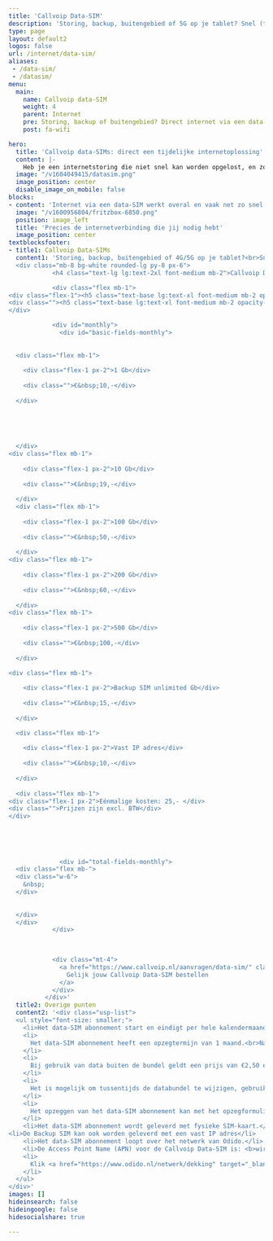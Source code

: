 ```yaml
---
title: 'Callvoip Data-SIM'
description: 'Storing, backup, buitengebied of 5G op je tablet? Snel (tijdelijk) internet met een data-SIM van Callvoip.'
type: page
layout: default2
logos: false
url: /internet/data-sim/
aliases:
 - /data-sim/
 - /datasim/
menu:
  main:
    name: Callvoip data-SIM
    weight: 4
    parent: Internet
    pre: Storing, backup of buitengebied? Direct internet via een data-SIM
    post: fa-wifi

hero:
  title: 'Callvoip data-SIMs: direct een tijdelijke internetoplossing'
  content: |-
    Heb je een internetstoring die niet snel kan worden opgelost, en zoek je een tijdelijk alternatief? Callvoip kan je voorzien van een data-SIM zodat je snel weer online bent. Een ideale match met bv de <a href="https://callvoip.shop/lte-modem-router/1105-fritzbox-6850-lte.html" target="_blank">FRITZBox 6850</a> of <a href="https://callvoip.shop/home/12118-fritzbox-6860-5g.html" target="_blank">6860 5G</a>.<br><br><a href="https://callvoip.nl/aanvragen/data-sim/" target="_blank" class="button">Data-SIM aanvragen</a>
  image: "/v1604049415/datasim.png"
  image_position: center
  disable_image_on_mobile: false
blocks:
- content: 'Internet via een data-SIM werkt overal en vaak net zo snel als de internetverbinding die je gewend bent thuis!<br>Dat maakt een data-SIM een fijne oplossing als je onverwachts wordt geplaagd door een internetstoring. Vooral als die wat langer duurt!<br>We kunnen je snel voorzien van een complete oplossing: een SIM kaart met het gewenste abonnement. Fijn is dat je geen lange looptijd hebt, je kunt het abonnement dus weer opzeggen als het niet meer nodig is. Naast de SIM kunnen we je ook voorzien van een FRITZBox waar we de SIM al in plaatsen. Je hoeft dan alleen nog maar de stekker in het stopcontact te doen en je kunt weer aan de slag.<br><br>Voor extra zekerheid kun je ook kiezen voor een <b>Backup SIM</b>. Deze springt automatisch bij wanneer je vaste verbinding (glasvezel of DSL) uitvalt. Zo blijf je altijd online, bijvoorbeeld om te blijven pinnen of door te werken zonder onderbreking. Het dataverbruik is in dit geval onbeperkt, zolang je de SIM alleen gebruikt bij storingen.'
  image: "/v1600956804/fritzbox-6850.png"
  position: image_left
  title: 'Precies de internetverbinding die jij nodig hebt'
  image_position: center
textblocksfooter:
- title1: Callvoip Data-SIMs
  content1: 'Storing, backup, buitengebied of 4G/5G op je tablet?<br>Snel (tijdelijk) internet met een data-SIM.
  <div class="mb-8 bg-white rounded-lg py-8 px-6">
            <h4 class="text-lg lg:text-2xl font-medium mb-2">Callvoip Data SIM</h4>

            <div class="flex mb-1">
<div class="flex-1"><h5 class="text-base lg:text-xl font-medium mb-2 opacity-75">Databundel p/mnd</h5></div>
<div class=""><h5 class="text-base lg:text-xl font-medium mb-2 opacity-75">Prijzen p/mnd</h5></div>
</div>

            <div id="monthly">
              <div id="basic-fields-monthly">
  
  
  <div class="flex mb-1">
    
    <div class="flex-1 px-2">1 Gb</div>
    
    <div class="">€&nbsp;10,-</div>
    
  </div>
  
  
  
  
  
  </div>
<div class="flex mb-1">
    
    <div class="flex-1 px-2">10 Gb</div>
    
    <div class="">€&nbsp;19,-</div>
    
  </div>
  <div class="flex mb-1">
    
    <div class="flex-1 px-2">100 Gb</div>
    
    <div class="">€&nbsp;50,-</div>
    
  </div>
<div class="flex mb-1">
    
    <div class="flex-1 px-2">200 Gb</div>
    
    <div class="">€&nbsp;60,-</div>
    
  </div>
<div class="flex mb-1">
    
    <div class="flex-1 px-2">500 Gb</div>
    
    <div class="">€&nbsp;100,-</div>
    
  </div>

<div class="flex mb-1">
    
    <div class="flex-1 px-2">Backup SIM unlimited Gb</div>
    
    <div class="">€&nbsp;15,-</div>
    
  </div>

  <div class="flex mb-1">
    
    <div class="flex-1 px-2">Vast IP adres</div>
    
    <div class="">€&nbsp;10,-</div>
    
  </div>
 
  <div class="flex mb-1">
<div class="flex-1 px-2">Eénmalige kosten: 25,- </div>
<div class="">Prijzen zijn excl. BTW</div>
</div>
              
              
              
              
              
              <div id="total-fields-monthly">
  <div class="flex mb-">
  <div class="w-6">
    &nbsp;
  </div>
  
  
  </div>
  </div>
            </div>

            
            
            <div class="mt-4">
              <a href="https://www.callvoip.nl/aanvragen/data-sim/" class="bg-grey-dark hover:shadow-lg text-white rounded-md block text-center w-full px-4 py-2">
                Gelijk jouw Callvoip Data-SIM bestellen
              </a>
            </div>
          </div>'
  title2: Overige punten
  content2: '<div class="usp-list">
  <ul style="font-size: smaller;">
    <li>Het data-SIM abonnement start en eindigt per hele kalendermaand.</li>
    <li>
      Het data-SIM abonnement heeft een opzegtermijn van 1 maand.<br>Na opzegging eindigt het abonnement aan het einde van de daarop volgende kalendermaand.
    </li>
    <li>
      Bij gebruik van data buiten de bundel geldt een prijs van €2,50 ex BTW per GB buiten de bundel.
    </li>
    <li>
      Het is mogelijk om tussentijds de databundel te wijzigen, gebruik het wijzigingsformulier op <a href="https://www.callvoip.nl/mijncallvoip" target="_blank">mijncallvoip</a>.<br>De wijziging wordt dan naar verwachting dezelfde of de volgende werkdag uitgevoerd.
    </li>
    <li>
      Het opzeggen van het data-SIM abonnement kan met het opzegformulier op <a href="https://www.callvoip.nl/mijncallvoip" target="_blank">mijncallvoip</a>. U ontvangt een bevestiging.
    </li>
    <li>Het data-SIM abonnement wordt geleverd met fysieke SIM-kaart.</li>
<li>De Backup SIM kan ook worden geleverd met een vast IP adres</li>
    <li>Het data-SIM abonnement loopt over het netwerk van Odido.</li>
    <li>De Access Point Name (APN) voor de Callvoip Data-SIM is: <b>wireless.internet</b></li>
    <li>
      Klik <a href="https://www.odido.nl/netwerk/dekking" target="_blank">hier</a> om de Odido 4G 5G dekkingskaart te bezoeken.
    </li>
  </ul>
</div>'
images: []
hideinsearch: false
hideingoogle: false
hidesocialshare: true

---
```

